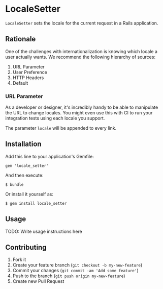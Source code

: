 # LocaleSetter

`LocaleSetter` sets the locale for the current request in a Rails application.

## Rationale

One of the challenges with internationalization is knowing which locale a user actually wants. We recommend the following hierarchy of sources:

1. URL Parameter
2. User Preference
3. HTTP Headers
4. Default

### URL Parameter

As a developer or designer, it's incredibly handy to be able to manipulate the URL to change locales. You might even use this with CI to run your integration tests using each locale you support.

The parameter `locale` will be appended to every link.

## Installation

Add this line to your application's Gemfile:

    gem 'locale_setter'

And then execute:

    $ bundle

Or install it yourself as:

    $ gem install locale_setter

## Usage

TODO: Write usage instructions here

## Contributing

1. Fork it
2. Create your feature branch (`git checkout -b my-new-feature`)
3. Commit your changes (`git commit -am 'Add some feature'`)
4. Push to the branch (`git push origin my-new-feature`)
5. Create new Pull Request
